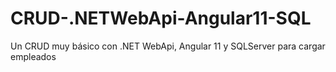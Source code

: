# CRUD-.NETWebApi-Angular11-SQL
Un CRUD muy básico con .NET WebApi, Angular 11 y SQLServer para cargar empleados
